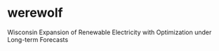 # werewolf
Wisconsin Expansion of Renewable Electricity with Optimization under Long-term Forecasts
